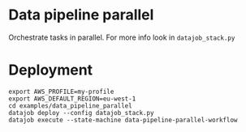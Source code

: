 # Data pipeline parallel

Orchestrate tasks in parallel. For more info look in `datajob_stack.py`

# Deployment

    export AWS_PROFILE=my-profile
    export AWS_DEFAULT_REGION=eu-west-1
    cd examples/data_pipeline_parallel
    datajob deploy --config datajob_stack.py
    datajob execute --state-machine data-pipeline-parallel-workflow
